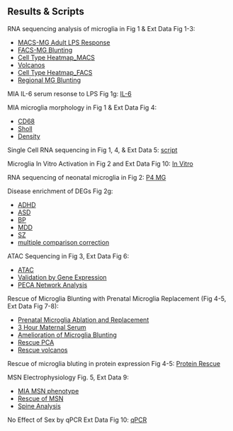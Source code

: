 ## Results & Scripts

RNA sequencing analysis of microglia in Fig 1 & Ext Data Fig 1-3:
* [MACS-MG Adult LPS Response]( https://lindsaynhayes.github.io/Hayes_2022/Bulk_RNAseq_MACS/DESeq2_MACS_Adult_Bulk_publication.html )
* [FACS-MG Blunting]( https://lindsaynhayes.github.io/Hayes_2022/Bulk_RNAseq_FACS/210301_Deseq2_FACS_filt_NOsva_ED3e.html )
* [Cell Type Heatmap_MACS]( https://lindsaynhayes.github.io/Hayes_2022/Bulk_RNAseq_MACS/DESeq2_MACS_Adult_Bulk_Heatmap.html )
* [Volcanos]( https://lindsaynhayes.github.io/Hayes_2022/Bulk_RNAseq_MACS/DESeq2_MACS_Adult_Bulk_Volcano.html )
* [Cell Type Heatmap_FACS]( https://lindsaynhayes.github.io/Hayes_2022/Bulk_RNAseq_FACS/DESeq2_FACS_Bulk_Heatmap.html )
* [Regional MG Blunting]( https://lindsaynhayes.github.io/Hayes_2022/Bulk_RNAseq_MACS/DESeq2_MACS_Adult_Bulk_Region_publication.html)

MIA IL-6 serum resonse to LPS Fig 1g:
[IL-6]( https://lindsaynhayes.github.io/Hayes_2022/Serum/1g_LPS_Serum.html )

MIA microglia morphology in Fig 1 & Ext Data Fig 4:
* [CD68]( https://lindsaynhayes.github.io/Hayes_2022/MG_Morph/MG_CD68_pub.html )
* [Sholl]( https://lindsaynhayes.github.io/Hayes_2022/MG_Morph/MG_Sholl.html )
* [Density]( https://lindsaynhayes.github.io/Hayes_2022/MG_Morph/MG_Density_pub.html )

Single Cell RNA sequencing in Fig 1, 4, & Ext Data 5:
[script](https://github.com/lindsaynhayes/Hayes_2022/blob/gh-pages/SingleCell/10x_analysis_pub.r)
 
Microglia In Vitro Activation in Fig 2 and Ext Data Fig 10:
 [In Vitro]( https://lindsaynhayes.github.io/Hayes_2022/InVitro/210903_invitro.html )

RNA sequencing of neonatal microglia in Fig 2:
 [P4 MG]( https://lindsaynhayes.github.io/Hayes_2022/Bulk_RNAseq_P4/DESeq2_MACS_P4_Bulk_pub.html)

Disease enrichment of DEGs Fig 2g: 
* [ADHD]( https://lindsaynhayes.github.io/Hayes_2022/Disease_Enrichment/ADHD.html )
* [ASD]( https://lindsaynhayes.github.io/Hayes_2022/Disease_Enrichment/AUT.html )
* [BP]( https://lindsaynhayes.github.io/Hayes_2022/Disease_Enrichment/BPD.html )
* [MDD]( https://lindsaynhayes.github.io/Hayes_2022/Disease_Enrichment/DEP.html )
* [SZ]( https://lindsaynhayes.github.io/Hayes_2022/Disease_Enrichment/SCZ.html )
* [multiple comparison correction]( https://lindsaynhayes.github.io/Hayes_2022/Disease_Enrichment/P_correct.nb.html)

ATAC Sequencing in Fig 3, Ext Data Fig 6:
* [ATAC]( https://lindsaynhayes.github.io/Hayes_2022/ATAC/210329_ATAC_v3_MvCinLPS_pub.html )
* [Validation by Gene Expression]( https://lindsaynhayes.github.io/Hayes_2022/Bulk_RNAseq_FACS/QuickPlot_Pub.html)
* [PECA Network Analysis]( https://github.com/SUwonglab/PECA )

Rescue of Microglia Blunting with Prenatal Microglia Replacement (Fig 4-5, Ext Data Fig 7-8):
* [Prenatal Microglia Ablation and Replacement]( https://lindsaynhayes.github.io/Hayes_2022/FACS/Fig_ED7e.html)
* [3 Hour Maternal Serum]( https://lindsaynhayes.github.io/Hayes_2022/Serum/Maternal_Serum.html)
* [Amelioration of Microglia Blunting]( https://lindsaynhayes.github.io/Hayes_2022/Bulk_RNAseq_Rescue_FACS/FACS_Rescue_LPS_pub.html)
* [Rescue PCA]( https://lindsaynhayes.github.io/Hayes_2022/Bulk_RNAseq_Rescue_FACS/PCA_Clust.html)
* [Rescue volcanos]( https://lindsaynhayes.github.io/Hayes_2022/Bulk_RNAseq_Rescue_FACS/Volcano.html)

Rescue of microglia bluting in protein expression Fig 4-5:
 [Protein Rescue]( https://lindsaynhayes.github.io/Hayes_2022/Protein/MSD_Cells_Rescue_Stats.html)

MSN Electrophysiology Fig. 5, Ext Data 9:
* [MIA MSN phenotype]( https://lindsaynhayes.github.io/Hayes_2022/Ephys/210907-Ephy-Analysis.html)
* [Rescue of MSN]( https://lindsaynhayes.github.io/Hayes_2022/Ephys/210905-Ephy-Analysis.html)
* [Spine Analysis]( https://lindsaynhayes.github.io/Hayes_2022/Ephys/Spine-Analysis_VS.html)

No Effect of Sex by qPCR Ext Data Fig 10:
[qPCR]( https://lindsaynhayes.github.io/Hayes_2022/qPCR/QPCR-C8-26_pub.html)
